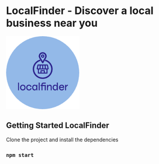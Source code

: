 # LocalFinder - Discover a local business near you

<img src="./src/assets/main-logo-modified.png" alt="LocalFinder Logo" width="200" height="200">


## Getting Started LocalFinder
Clone the project and install the dependencies

### `npm start`
